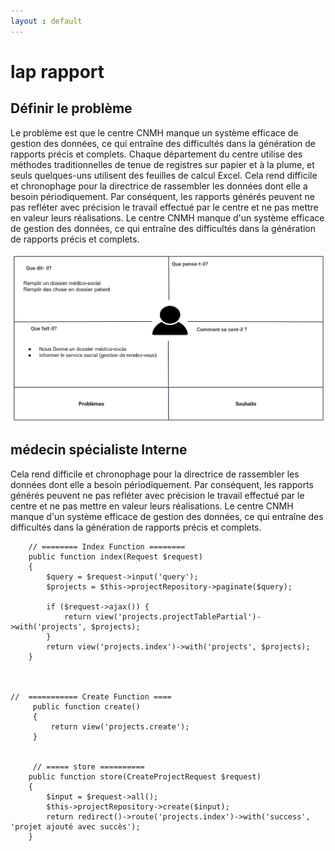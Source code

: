 ```yaml
---
layout : default
---
```


# lap rapport

## Définir le problème

Le problème est que le centre CNMH manque un système efficace de gestion des données, ce qui entraîne des difficultés dans la génération de rapports précis et complets. Chaque département du centre utilise des méthodes traditionnelles de tenue de registres sur papier et à la plume, et seuls quelques-uns utilisent des feuilles de calcul Excel. Cela rend difficile et chronophage pour la directrice de rassembler les données dont elle a besoin périodiquement. Par conséquent, les rapports générés peuvent ne pas refléter avec précision le travail effectué par le centre et ne pas mettre en valeur leurs réalisations.
Le centre CNMH manque d'un système efficace de gestion des données, ce qui entraîne des difficultés dans la génération de rapports précis et complets.


![medecine general Carte d'empathie](./images/médecin-générale.png)

## médecin spécialiste Interne

Cela rend difficile et chronophage pour la directrice de rassembler les données dont elle a besoin périodiquement. Par conséquent, les rapports générés peuvent ne pas refléter avec précision le travail effectué par le centre et ne pas mettre en valeur leurs réalisations.
Le centre CNMH manque d'un système efficace de gestion des données, ce qui entraîne des difficultés dans la génération de rapports précis et complets.


```
    // ======== Index Function ========
    public function index(Request $request)
    {
        $query = $request->input('query');
        $projects = $this->projectRepository->paginate($query);
    
        if ($request->ajax()) {
            return view('projects.projectTablePartial')->with('projects', $projects);
        } 
        return view('projects.index')->with('projects', $projects);
    }



//  =========== Create Function ====
     public function create()
     {
         return view('projects.create');
     }


     // ===== store ==========
    public function store(CreateProjectRequest $request)
    {
        $input = $request->all();
        $this->projectRepository->create($input);
        return redirect()->route('projects.index')->with('success', 'projet ajouté avec succès');
    }


```